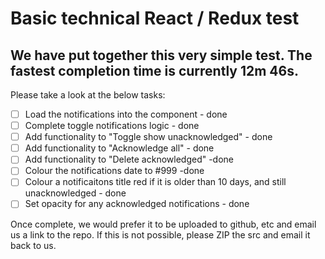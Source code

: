 # Basic technical React / Redux test
## We have put together this very simple test. The fastest completion time is currently 12m 46s.

Please take a look at the below tasks:

- [ ] Load the notifications into the component - done
- [ ] Complete toggle notifications logic - done
- [ ] Add functionality to "Toggle show unacknowledged" - done
- [ ] Add functionality to "Acknowledge all" - done
- [ ] Add functionality to "Delete acknowledged" -done
- [ ] Colour the notifications date to #999 -done
- [ ] Colour a notificaitons title red if it is older than 10 days, and still unacknowledged - done
- [ ] Set opacity for any acknowledged notifications - done

Once complete, we would prefer it to be uploaded to github, etc and email us a link to the repo.
If this is not possible, please ZIP the src and email it back to us.

